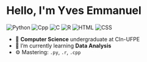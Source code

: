 # Hello, I'm Yves Emmanuel

![Python](https://img.shields.io/badge/Python-intermediate-yellow)
![Cpp](https://img.shields.io/badge/Cpp-intermediate-green)
![C](https://img.shields.io/badge/C-intermediate-brown)
![R](https://img.shields.io/badge/R-beginner-black)
![HTML](https://img.shields.io/badge/HTML-beginner-blue)
![CSS](https://img.shields.io/badge/CSS-beginner-orange)

- 🔭 **Computer Science** undergraduate at CIn-UFPE
- 🌱 I’m currently learning **Data Analysis**
- ⚙️ Mastering: `.py`, `.r`, `.cpp`
